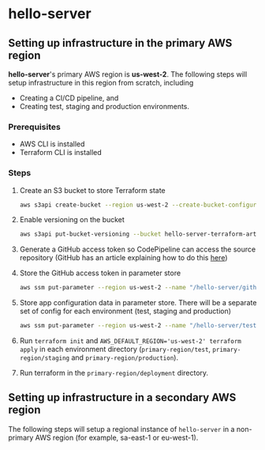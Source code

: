 # hello-server

## Setting up infrastructure in the primary AWS region

**hello-server**'s primary AWS region is **us-west-2**. The following steps will setup infrastructure in this region from scratch, including

* Creating a CI/CD pipeline, and
* Creating test, staging and production environments.

### Prerequisites

* AWS CLI is installed
* Terraform CLI is installed

### Steps

1. Create an S3 bucket to store Terraform state

   ```bash
   aws s3api create-bucket --region us-west-2 --create-bucket-configuration LocationConstraint=us-west-2 --acl private --bucket hello-server-terraform-artifacts
   ```

2. Enable versioning on the bucket

   ```bash
   aws s3api put-bucket-versioning --bucket hello-server-terraform-artifacts --versioning-configuration Status=Enabled
   ```

3. Generate a GitHub access token so CodePipeline can access the source repository (GitHub has an article explaining how to do this [here](https://help.github.com/articles/creating-a-personal-access-token-for-the-command-line/))

4. Store the GitHub access token in parameter store

   ```bash
   aws ssm put-parameter --region us-west-2 --name "/hello-server/github_token" --value "GITHUB_TOKEN_HERE" --type "SecureString"
   ```

5. Store app configuration data in parameter store. There will be a separate set of config for each environment (test, staging and production)

   ```bash
   aws ssm put-parameter --region us-west-2 --name "/hello-server/test/database_dsn" --value "DATABASE_DSN_HERE" --type "SecureString"
   ```

6. Run `terraform init` and `AWS_DEFAULT_REGION='us-west-2' terraform apply` in each environment directory (`primary-region/test`, `primary-region/staging` and `primary-region/production`).

7. Run terraform in the `primary-region/deployment` directory.

## Setting up infrastructure in a secondary AWS region

The following steps will setup a regional instance of `hello-server` in a non-primary AWS region (for example, sa-east-1 or eu-west-1).
